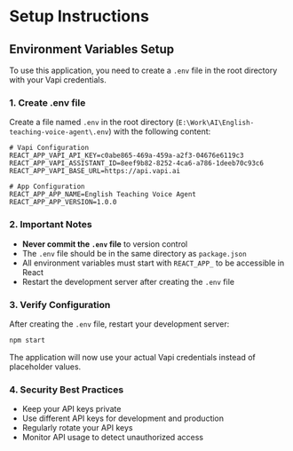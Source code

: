 # Setup Instructions

## Environment Variables Setup

To use this application, you need to create a `.env` file in the root directory with your Vapi credentials.

### 1. Create .env file

Create a file named `.env` in the root directory (`E:\Work\AI\English-teaching-voice-agent\.env`) with the following content:

```env
# Vapi Configuration
REACT_APP_VAPI_API_KEY=c0abe865-469a-459a-a2f3-04676e6119c3
REACT_APP_VAPI_ASSISTANT_ID=8eef9b82-8252-4ca6-a786-1deeb70c93c6
REACT_APP_VAPI_BASE_URL=https://api.vapi.ai

# App Configuration
REACT_APP_APP_NAME=English Teaching Voice Agent
REACT_APP_APP_VERSION=1.0.0
```

### 2. Important Notes

- **Never commit the `.env` file** to version control
- The `.env` file should be in the same directory as `package.json`
- All environment variables must start with `REACT_APP_` to be accessible in React
- Restart the development server after creating the `.env` file

### 3. Verify Configuration

After creating the `.env` file, restart your development server:

```bash
npm start
```

The application will now use your actual Vapi credentials instead of placeholder values.

### 4. Security Best Practices

- Keep your API keys private
- Use different API keys for development and production
- Regularly rotate your API keys
- Monitor API usage to detect unauthorized access 